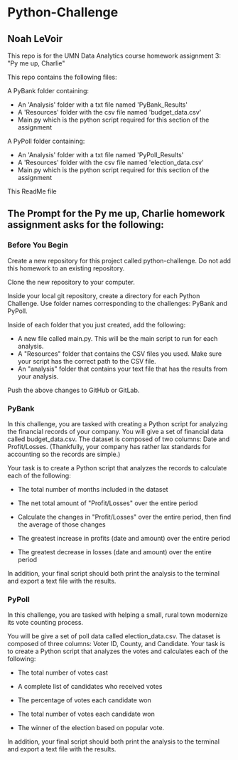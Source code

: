 # Python-Challenge

## Noah LeVoir

This repo is for the UMN Data Analytics course homework assignment 3: "Py me up, Charlie"

This repo contains the following files:

A PyBank folder containing:
  - An 'Analysis' folder with a txt file named 'PyBank_Results'
  - A 'Resources' folder with the csv file named 'budget_data.csv'
  - Main.py which is the python script required for this section of the assignment

A PyPoll folder containing:
  - An 'Analysis' folder with a txt file named 'PyPoll_Results'
  - A 'Resources' folder with the csv file named 'election_data.csv'
  - Main.py which is the python script required for this section of the assignment

This ReadMe file

## The Prompt for the Py me up, Charlie homework assignment asks for the following:

### Before You Begin

Create a new repository for this project called python-challenge. Do not add this homework to an existing repository.

Clone the new repository to your computer.

Inside your local git repository, create a directory for each Python Challenge. Use folder names corresponding to the challenges: PyBank and  PyPoll.

Inside of each folder that you just created, add the following:

- A new file called main.py. This will be the main script to run for each analysis.
- A "Resources" folder that contains the CSV files you used. Make sure your script has the correct path to the CSV file.
- An "analysis" folder that contains your text file that has the results from your analysis.

Push the above changes to GitHub or GitLab.

### PyBank
In this challenge, you are tasked with creating a Python script for analyzing the financial records of your company. You will give a set of financial data called budget_data.csv. The dataset is composed of two columns: Date and Profit/Losses. (Thankfully, your company has rather lax standards for accounting so the records are simple.)

Your task is to create a Python script that analyzes the records to calculate each of the following:

- The total number of months included in the dataset

- The net total amount of "Profit/Losses" over the entire period

- Calculate the changes in "Profit/Losses" over the entire period, then find the average of those changes

- The greatest increase in profits (date and amount) over the entire period

- The greatest decrease in losses (date and amount) over the entire period

In addition, your final script should both print the analysis to the terminal and export a text file with the results.

### PyPoll
In this challenge, you are tasked with helping a small, rural town modernize its vote counting process.

You will be give a set of poll data called election_data.csv. The dataset is composed of three columns: Voter ID, County, and Candidate. Your task is to create a Python script that analyzes the votes and calculates each of the following:

- The total number of votes cast

- A complete list of candidates who received votes

- The percentage of votes each candidate won

- The total number of votes each candidate won

- The winner of the election based on popular vote.

In addition, your final script should both print the analysis to the terminal and export a text file with the results.
